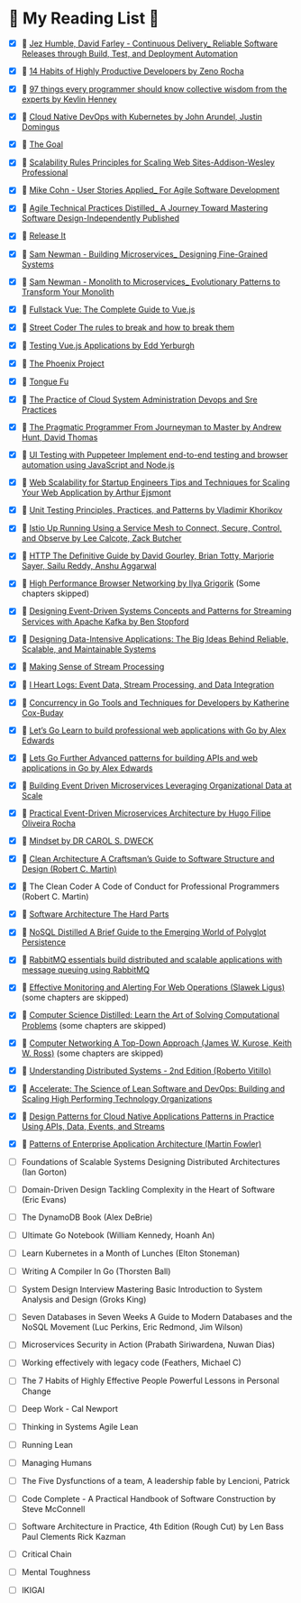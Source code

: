 # 🚀 My Reading List 🚀 

- [x] 📖 [Jez Humble, David Farley - Continuous Delivery_ Reliable Software Releases through Build, Test, and Deployment Automation](https://www.amazon.com/Continuous-Delivery-Deployment-Automation-Addison-Wesley/dp/0321601912)
- [x] 📖 [14 Habits of Highly Productive Developers by Zeno Rocha](https://www.amazon.com/14-Habits-Highly-Productive-Developers-ebook/dp/B08BF74RRG) 
- [x] 📖 [97 things every programmer should know collective wisdom from the experts by Kevlin Henney](https://www.amazon.com.tr/Things-Every-Programmer-Should-Know/dp/0596809484)
- [x] 📖 [Cloud Native DevOps with Kubernetes by John Arundel, Justin Domingus](https://www.amazon.com.tr/Cloud-Native-DevOps-Kubernetes-Applications/dp/1492040762)
- [x] 📖 [The Goal](https://www.amazon.com.tr/Goal-Eliyahu-M-Goldratt/dp/0884271951)
- [x] 📖 [Scalability Rules  Principles for Scaling Web Sites-Addison-Wesley Professional](https://www.amazon.com/Scalability-Rules-Principles-Scaling-Sites/dp/0321753887)
- [x] 📖 [Mike Cohn - User Stories Applied_ For Agile Software Development](https://www.amazon.com/User-Stories-Applied-Software-Development/dp/0321205685)
- [x] 📖 [Agile Technical Practices Distilled_ A Journey Toward Mastering Software Design-Independently Published](https://www.amazon.com.tr/Agile-Technical-Practices-Distilled-principles/dp/1838980849)
- [x] 📖 [Release It](https://www.amazon.com/Release-Production-Ready-Software-Pragmatic-Programmers/dp/0978739213)
- [x] 📖 [Sam Newman - Building Microservices_ Designing Fine-Grained Systems](https://www.amazon.com.tr/Building-Microservices-Sam-Newman/dp/1491950358)
- [x] 📖 [Sam Newman - Monolith to Microservices_ Evolutionary Patterns to Transform Your Monolith](https://www.amazon.com/Monolith-Microservices-Evolutionary-Patterns-Transform/dp/1492047848)
- [x] 📖 [Fullstack Vue: The Complete Guide to Vue.js](https://www.amazon.com.tr/Fullstack-Vue-Complete-Guide-Vue-js/dp/1987595297)
- [x] 📖 [Street Coder The rules to break and how to break them](https://www.amazon.com.tr/Street-Coder-Rules-Break-Them/dp/1617298379)
- [x] 📖 [Testing Vue.js Applications by Edd Yerburgh](https://www.amazon.com/Testing-Vue-js-Applications-Edd-Yerburgh/dp/1617295248)
- [x] 📖 [The Phoenix Project](https://www.amazon.com/Phoenix-Project-DevOps-Helping-Business/dp/0988262592)
- [x] 📖 [Tongue Fu](https://pdfroom.com/books/tongue-fu-sam-horn/0q2JQEVmgxE)
- [x] 📖 [The Practice of Cloud System Administration Devops and Sre Practices](https://www.amazon.com/Practice-Cloud-System-Administration-Practices/dp/032194318X)
- [x] 📖 [The Pragmatic Programmer From Journeyman to Master by Andrew Hunt, David Thomas](https://www.amazon.com.tr/Pragmatic-Programmer-Andrew-Hunt/dp/020161622X)
- [x] 📖 [UI Testing with Puppeteer Implement end-to-end testing and browser automation using JavaScript and Node.js](https://www.amazon.com/Testing-Puppeteer-end-end-automation-ebook/dp/B08PFPMKFX)
- [x] 📖 [Web Scalability for Startup Engineers Tips and Techniques for Scaling Your Web Application by Arthur Ejsmont](https://www.amazon.com.tr/Scalability-Startup-Engineers-Paperback-Ejsmont/dp/0071843655) 
- [x] 📖 [Unit Testing Principles, Practices, and Patterns by Vladimir Khorikov](https://www.amazon.com/Unit-Testing-Principles-Practices-Patterns/dp/1617296279)
- [x] 📖 [Istio Up  Running Using a Service Mesh to Connect, Secure, Control, and Observe by Lee Calcote, Zack Butcher](https://www.amazon.com/Istio-Running-Service-Connect-Control/dp/1492043788)
- [x] 📖 [HTTP The Definitive Guide by David Gourley, Brian Totty, Marjorie Sayer, Sailu Reddy, Anshu Aggarwal](https://www.amazon.com.tr/HTTP-David-Gourley/dp/1565925092)
- [x] 📖 [High Performance Browser Networking by Ilya Grigorik](https://www.amazon.com.tr/High-Performance-Browser-Networking-performance/dp/1449344763) (Some chapters skipped)
- [x] 📖 [Designing Event-Driven Systems Concepts and Patterns for Streaming Services with Apache Kafka by Ben Stopford](https://www.confluent.io/designing-event-driven-systems/)
- [x] 📖 [Designing Data-Intensive Applications: The Big Ideas Behind Reliable, Scalable, and Maintainable Systems](https://www.amazon.com.tr/Designing-Data-Intensive-Applications-Reliable-Maintainable/dp/1449373321) 
- [x] 📖 [Making Sense of Stream Processing](https://www.oreilly.com/library/view/making-sense-of/9781492042563/)
- [x] 📖 [I Heart Logs: Event Data, Stream Processing, and Data Integration](https://www.amazon.com.tr/Heart-Logs-Stream-Processing-Integration/dp/1491909382)
- [x] 📖 [Concurrency in Go Tools and Techniques for Developers by Katherine Cox-Buday](https://www.amazon.com/Concurrency-Go-Tools-Techniques-Developers/dp/1491941197) 
- [x] 📖 [Let’s Go Learn to build professional web applications with Go by Alex Edwards](https://lets-go.alexedwards.net/)
- [x] 📖 [Lets Go Further Advanced patterns for building APIs and web applications in Go by Alex Edwards](https://lets-go.alexedwards.net/)
- [x] 📖 [Building Event Driven Microservices Leveraging Organizational Data at Scale](https://www.amazon.com/Building-Event-Driven-Microservices-Leveraging-Organizational/dp/1492057894/ref=sr_1_1?keywords=event+driven+architecture&qid=1647501114&sprefix=event+driven+arc%2Caps%2C240&sr=8-1)
- [x] 📖 [Practical Event-Driven Microservices Architecture by Hugo Filipe Oliveira Rocha](https://www.amazon.com/Practical-Event-Driven-Microservices-Architecture-Sustainable/dp/1484274679)
- [x] 📖 [Mindset by DR CAROL S. DWECK](https://www.amazon.com/Mindset-Psychology-Carol-S-Dweck/dp/0345472322)
- [x] 📖 [Clean Architecture A Craftsman’s Guide to Software Structure and Design (Robert C. Martin)](https://www.amazon.com/Clean-Architecture-Craftsmans-Software-Structure/dp/0134494164)
- [x] 📖 The Clean Coder A Code of Conduct for Professional Programmers (Robert C. Martin)
- [x] 📖 [Software Architecture The Hard Parts](https://www.amazon.com/Software-Architecture-Trade-Off-Distributed-Architectures/dp/1492086894)
- [x] 📖 [NoSQL Distilled A Brief Guide to the Emerging World of Polyglot Persistence](https://www.amazon.com/NoSQL-Distilled-Emerging-Polyglot-Persistence/dp/0321826620)
- [x] 📖 [RabbitMQ essentials build distributed and scalable applications with message queuing using RabbitMQ](https://www.amazon.com/RabbitMQ-Essentials-distributed-scalable-applications/dp/1789131669)
- [x] 📖 [Effective Monitoring and Alerting For Web Operations (Slawek Ligus)](https://www.amazon.com/Effective-Monitoring-Alerting-Web-Operations/dp/1449333524) (some chapters are skipped)
- [x] 📖 [Computer Science Distilled: Learn the Art of Solving Computational Problems](https://www.amazon.com/Computer-Science-Distilled-Computational-Problems/dp/0997316020) (some chapters are skipped)
- [x] 📖 [Computer Networking A Top-Down Approach (James W. Kurose, Keith W. Ross)](https://www.amazon.com/Computer-Networking-Top-Down-Approach-7th/dp/0133594149) (some chapters are skipped)
- [x] 📖 [Understanding Distributed Systems - 2nd Edition (Roberto Vitillo)](https://www.amazon.com/Understanding-Distributed-Systems-Second-applications/dp/1838430210)
- [x] 📖 [Accelerate: The Science of Lean Software and DevOps: Building and Scaling High Performing Technology Organizations](https://www.amazon.com/Accelerate-Software-Performing-Technology-Organizations/dp/1942788339)
- [x] 📖 [Design Patterns for Cloud Native Applications Patterns in Practice Using APIs, Data, Events, and Streams](https://www.amazon.com/Design-Patterns-Cloud-Native-Applications/dp/1492090719)
- [x] 📖 [Patterns of Enterprise Application Architecture (Martin Fowler)](https://www.amazon.com/Patterns-Enterprise-Application-Architecture-Martin/dp/0321127420)
- [ ] Foundations of Scalable Systems Designing Distributed Architectures (Ian Gorton)
- [ ] Domain-Driven Design Tackling Complexity in the Heart of Software (Eric Evans)
- [ ] The DynamoDB Book (Alex DeBrie) 
- [ ] Ultimate Go Notebook (William Kennedy, Hoanh An)
- [ ] Learn Kubernetes in a Month of Lunches (Elton Stoneman)
- [ ] Writing A Compiler In Go (Thorsten Ball)
- [ ] System Design Interview Mastering Basic Introduction to System Analysis and Design (Groks King)
- [ ] Seven Databases in Seven Weeks A Guide to Modern Databases and the NoSQL Movement (Luc Perkins, Eric Redmond, Jim Wilson)
- [ ] Microservices Security in Action (Prabath Siriwardena, Nuwan Dias)
- [ ] Working effectively with legacy code (Feathers, Michael C)
- [ ] The 7 Habits of Highly Effective People Powerful Lessons in Personal Change
- [ ] Deep Work - Cal Newport

- [ ] Thinking in Systems Agile Lean
- [ ] Running Lean
- [ ] Managing Humans
- [ ] The Five Dysfunctions of a team, A leadership fable by Lencioni, Patrick
- [ ] Code Complete - A Practical Handbook of Software Construction by Steve McConnell
- [ ] Software Architecture in Practice, 4th Edition (Rough Cut) by Len Bass Paul Clements Rick Kazman
- [ ] Critical Chain
- [ ] Mental Toughness
- [ ] IKIGAI
